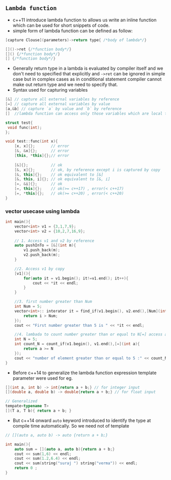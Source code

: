 ## `Lambda function` ##
- c++11 introduce lambda function to allows us write an inline function which can be used for short snippets of code.
- simple form of lambda function can be defined as follow:
```cpp
[capture Clouse](parameters)->return type{ /*body of lambda*/}

[]()->ret {/*function body*/}
[]() {/*function body*/}
[] {/*function body*/}
```
- Generally return type in a lambda is evaluated by compiler itself and we don't need to specified that explicitly and `->ret` can be ignored in simple case but in complex cases as in conditional statement compiler cannot make out return type and we need to specify that.
- Syntax used for capturing variables
```cpp
[&] // capture all external variables by reference
[=] // capture all external variables by value
[a,&b] // capture `a` by value and `b` by reference
[]  //lambda function can access only those variables which are local to it
``` 
```cpp
struct test{
 void func(int);
};

void test::func(int x){
    [x, x]{};       // error
    [&, &x]{};      // error
    [this, *this]{};// error 
    
    [&]{};          // ok
    [&, x]{};       // ok, by reference except i is captured by copy
    [&, this]{};    // ok equivalent to [&]
    [&, this, i]{}; // ok equivalent to [&, i]
    [=, &i]{};      // ok
    [=, this]{};    // ok(>= c++17) , error(< c++17)
    [=, *this]{};   // ok(>= c++20) , error(< c++20)
}
```
### vector usecase using lambda ###
```cpp
int main(){
    vector<int> v1 = {3,1,7,9};
    vector<int> v2 = {10,2,7,16,9};
    
    // 1. Access v1 and v2 by reference
    auto pushInTo = [&](int m){
        v1.push_back(m);
        v2.push_back(m);
    }

    //2. Access v1 by copy
    [v1](){
        for(auto it = v1.begin(); it!=v1.end(); it++){
            cout << *it << endl;
        }
    }

    //3. first number greater than Num
    int Num = 5;
    vector<int>:: interator it = find_if(v1.begin(), v2.end(),[Num](int i){
        return i > Num;
    });
    cout << "First number greater than 5 is " << *it << endl;

    //4. lambada to count number greater than or equal to N[=] access all variable
    int N = 5;
    int count_N = count_if(v1.begin(), v1.end(),[=](int a){
        return a >= N
    });
    cout << "number of element greater than or equal to 5 :" << count_N << endl;
}
```
- Before c++14 to generalize the lambda function expression template parameter were used for eg.
```cpp
[](int a, int b) -> int{return a + b;} // for integer input
[](double a, double b) -> double{return a + b;} // for float input

// Generalized
tempate<typename T>
[](T a, T b){ return a + b; }
```
- But c++14 onward `auto` keyword introduced to identify the type at compile time automatically. So we need not of template
```cpp
// [](auto a, auto b) -> auto {return a + b;}

int main(){
    auto sum = [](auto a, auto b){return a + b;}
    cout << sum(1,6) << endl;
    cout << sum(1.2,6.4) << endl;
    cout << sum(string("suraj ") string("verma")) << endl;
    return 0 ;
}
```

